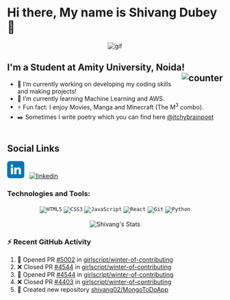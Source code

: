 # Hi there, My name is Shivang Dubey🙏

<div align="center">
<img src="https://i.giphy.com/media/836HiJc7pgzy8iNXCn/giphy.gif" height="360px" width="640px" alt="gif"/>
</div>

## I'm a Student at Amity University, Noida!<img src="https://komarev.com/ghpvc/?username=shivang02" alt="counter" align="right"/>

- 🔭 I’m currently working on developing my coding skills and making projects!
- 🌱 I’m currently learning Machine Learning and AWS.
- ⚡ Fun fact: I enjoy Movies, Manga and Minecraft (The M<sup>3</sup> combo).
- ✒️ Sometimes I write poetry which you can find here <a href="https://www.instagram.com/itchybrainpoet/" target="_blank">@itchybrainpoet</a>
<br><br>

## Social Links

<a href="https://www.linkedin.com/in/shivang-dubey-570799190/" target="_blank"><img alt="linkedin" height="40px" width="40px" src="https://raw.githubusercontent.com/edent/SuperTinyIcons/master/images/svg/linkedin.svg"/></a>&nbsp;&nbsp;
<a href = "mailto: shivangdubey9900@gmail.com"><img alt="linkedin" height="40px" width="40px" src="https://raw.githubusercontent.com/get-icon/geticon/master/icons/google-gmail.svg"/></a>

### Technologies and Tools:

<div align="center">
<code><img alt="HTML5" height="40px" width="40px" src="https://raw.githubusercontent.com/tomchen/stack-icons/master/logos/html-5.svg" title="HTML5"/></code>
<code><img alt="CSS3" height="40px" width="40px" src="https://raw.githubusercontent.com/tomchen/stack-icons/master/logos/css-3.svg" title="CSS3"/></code>
<code><img alt="JavaScript" height="40px" width="40px" src="https://raw.githubusercontent.com/get-icon/geticon/master/icons/javascript.svg" title="JavaScript"/></code>
 <code><img alt="React" width="40px" height="40px" src="https://github.com/get-icon/geticon/raw/master/icons/react.svg" title="React" ></code>
<code><img alt="Git" height="40px" width="40px" src="https://raw.githubusercontent.com/tomchen/stack-icons/master/logos/git-icon.svg" title="Git"/></code>
<code><img alt="Python" width="40px" height="40px" src="https://github.com/get-icon/geticon/raw/master/icons/python.svg" title="Python" ></code>
</div>
<br>
<div align="center">
<img  alt="Shivang's Stats" src="https://github-readme-stats.vercel.app/api?username=shivang02&show_icons=true&bg_color=FFFFFF&title_color=003140&icon_color=003140&text_color=0486AA" title="Stats"/>
</div>

### ⚡ Recent GitHub Activity

<!--RECENT_ACTIVITY:start-->
1. 💪 Opened PR [#5002](https://github.com/girlscript/winter-of-contributing/pull/5002) in [girlscript/winter-of-contributing](https://github.com/girlscript/winter-of-contributing)
2. ❌ Closed PR [#4544](https://github.com/girlscript/winter-of-contributing/pull/4544) in [girlscript/winter-of-contributing](https://github.com/girlscript/winter-of-contributing)
3. 💪 Opened PR [#4544](https://github.com/girlscript/winter-of-contributing/pull/4544) in [girlscript/winter-of-contributing](https://github.com/girlscript/winter-of-contributing)
4. ❌ Closed PR [#4403](https://github.com/girlscript/winter-of-contributing/pull/4403) in [girlscript/winter-of-contributing](https://github.com/girlscript/winter-of-contributing)
5. 📔 Created new repository [shivang02/MongoToDoApp](https://github.com/shivang02/MongoToDoApp)
<!--RECENT_ACTIVITY:end-->
